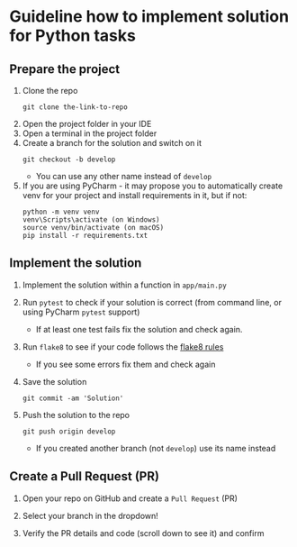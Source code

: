 # Guideline how to implement solution for Python tasks

## Prepare the project

1. Clone the repo
   ```
   git clone the-link-to-repo
   ```
2. Open the project folder in your IDE
3. Open a terminal in the project folder
4. Create a branch for the solution and switch on it
   ```
   git checkout -b develop
   ```
   - You can use any other name instead of `develop`
5. If you are using PyCharm - it may propose you to automatically create venv for your project
   and install requirements in it, but if not:
   ```
   python -m venv venv
   venv\Scripts\activate (on Windows)
   source venv/bin/activate (on macOS)
   pip install -r requirements.txt
   ```

## Implement the solution

1. Implement the solution within a function in `app/main.py`

2. Run `pytest` to check if your solution is correct (from command line, or using PyCharm `pytest` support)
   - If at least one test fails fix the solution and check again.
3. Run `flake8` to see if your code follows the [flake8 rules](https://www.flake8rules.com/)
   - If you see some errors fix them and check again
4. Save the solution
   ```
   git commit -am 'Solution'
   ```
5. Push the solution to the repo
   ```
   git push origin develop
   ```
   - If you created another branch (not `develop`) use its name instead

## Create a Pull Request (PR)

1. Open your repo on GitHub and create a `Pull Request` (PR)

2. Select your branch in the dropdown!

3. Verify the PR details and code (scroll down to see it) and confirm
